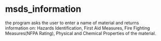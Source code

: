 # msds_information
the program asks the user to enter a name of material and returns information on: Hazards Identification,     First Aid Measures, Fire Fighting Measures(NFPA Rating), Physical and Chemical Properties of the material.

